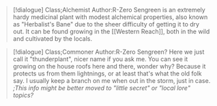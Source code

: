 >[!dialogue] Class;Alchemist Author:R-Zero
>Sengreen is an extremely hardy medicinal plant with modest alchemical properties, also known as "Herbalist's Bane" due to the sheer difficulty of getting it to dry out. It can be found growing in the [[Western Reach]], both in the wild and cultivated by the locals.

>[!dialogue] Class;Commoner Author:R-Zero
>Sengreen? Here we just call it "thunderplant", nicer name if you ask me. You can see it growing on the house roofs here and there, wonder why? Because it protects us from them lightnings, or at least that's what the old folk say. I usually keep a branch on me when out in the storm, just in case.
>*;This info might be better moved to "little secret" or "local lore" topics?*